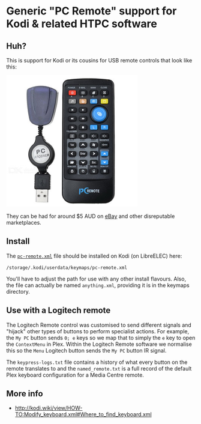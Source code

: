 # Generic "PC Remote" support for Kodi & related HTPC software

## Huh?

This is support for Kodi or its cousins for USB remote controls that look
like this:

![Remote control](remote.jpg)

They can be had for around $5 AUD on
[eBay](https://www.ebay.com.au/itm/Remote-Infrared-Ray-Control-Controller-Wireless-PC-USB-Windows-Media-Center-/381210067916)
and other disreputable marketplaces.

## Install

The
[`pc-remote.xml`](https://github.com/davidjb/plex-usb-pc-remote/blob/master/pc-remote.xml)
file should be installed on Kodi (on LibreELEC) here:

    /storage/.kodi/userdata/keymaps/pc-remote.xml

You'll have to adjust the path for use with any other install flavours.  Also, the
file can actually be named `anything.xml`, providing it is in the keymaps directory.

## Use with a Logitech remote

The Logitech Remote control was customised to send different signals and
"hijack" other types of buttons to perform specialist actions.  For example,
the `My PC` button sends `0; e` keys so we map that to simply the `e` key to
open the `ContextMenu` in Plex. Within the Logitech Remote software we normalise
this so the `Menu` Logitech button sends the `My PC` button IR signal.

The `keypress-logs.txt` file contains a history of what every button on the
remote translates to and the `named_remote.txt` is a full record of the
default Plex keyboard configuration for a Media Centre remote.

## More info

* <http://kodi.wiki/view/HOW-TO:Modify_keyboard.xml#Where_to_find_keyboard.xml>
